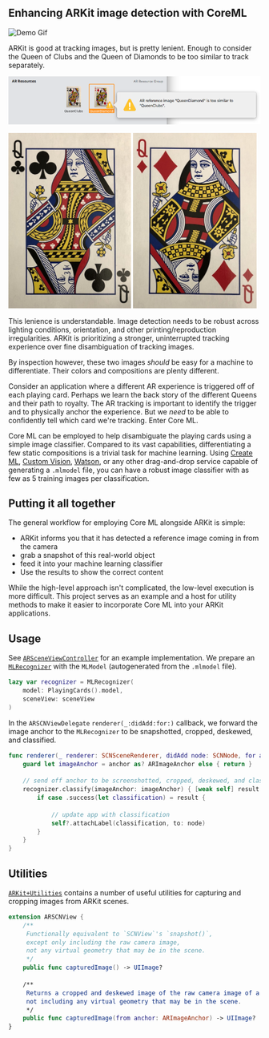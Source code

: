 ## Enhancing ARKit image detection with CoreML

![Demo Gif](Documentation%20Support/Demo.gif)

ARKit is good at tracking images, but is pretty lenient. Enough to consider the Queen of Clubs and the Queen of Diamonds to be too similar to track separately.

![Xcode Reference Too Similar](Documentation%20Support/Xcode_Reference_Too_Similar.png)

<img src="https://github.com/Raizlabs/ARKit-CoreML/blob/master/Documentation%20Support/Queen_Clubs.jpg" height="350"> <img src="https://github.com/Raizlabs/ARKit-CoreML/blob/master/Documentation%20Support/Queen_Diamond.jpg" height="350">

This lenience is understandable. Image detection needs to be robust across lighting conditions, orientation, and other printing/reproduction irregularities. ARKit is prioritizing a stronger, uninterrupted tracking experience over fine disambiguation of tracking images.

By inspection however, these two images _should_ be easy for a machine to differentiate. Their colors and compositions are plenty different.

Consider an application where a different AR experience is triggered off of each playing card. Perhaps we learn the back story of the different Queens and their path to royalty. The AR tracking is important to identify the trigger and to physically anchor the experience. But we _need_ to be able to confidently tell which card we're tracking. Enter Core ML.

Core ML can be employed to help disambiguate the playing cards using a simple image classifier. Compared to its vast capabilities, differentiating a few static compositions is a trivial task for machine learning. Using [Create ML](https://developer.apple.com/documentation/createml), [Custom Vision](https://www.customvision.ai/), [Watson](https://developer.ibm.com/patterns/deploy-a-core-ml-model-with-watson-visual-recognition/), or any other drag-and-drop service capable of generating a `.mlmodel` file, you can have a robust image classifier with as few as 5 training images per classification.

## Putting it all together

The general workflow for employing Core ML alongside ARKit is simple: 
- ARKit informs you that it has detected a reference image coming in from the camera
- grab a snapshot of this real-world object
- feed it into your machine learning classifier
- Use the results to show the correct content

While the high-level approach isn't complicated, the low-level execution is more difficult. This project serves as an example and a host for utility methods to make it easier to incorporate Core ML into your ARKit applications.

## Usage
See [`ARSceneViewController`](ARKitCoreML/ARSceneViewController.swift) for an example implementation. We prepare an [`MLRecognizer`](ARKitCoreML/MLRecognizer.swift) with the `MLModel` (autogenerated from the `.mlmodel` file).

```swift
lazy var recognizer = MLRecognizer(
    model: PlayingCards().model,
    sceneView: sceneView
)
```

In the `ARSCNViewDelegate` `renderer(_:didAdd:for:)` callback, we forward the image anchor to the `MLRecognizer` to be snapshotted, cropped, deskewed, and classified.

```swift
func renderer(_ renderer: SCNSceneRenderer, didAdd node: SCNNode, for anchor: ARAnchor) {
    guard let imageAnchor = anchor as? ARImageAnchor else { return }

    // send off anchor to be screenshotted, cropped, deskewed, and classified
    recognizer.classify(imageAnchor: imageAnchor) { [weak self] result in
        if case .success(let classification) = result {

            // update app with classification
            self?.attachLabel(classification, to: node)
        }
    }
}
```

## Utilities
[`ARKit+Utilities`](ARKitCoreML/ARKit+Utilities.swift) contains a number of useful utilities for capturing and cropping images from ARKit scenes.

```swift
extension ARSCNView {
    /**
     Functionally equivalent to `SCNView`'s `snapshot()`,
     except only including the raw camera image, 
     not any virtual geometry that may be in the scene.
     */
    public func capturedImage() -> UIImage?

    /**
     Returns a cropped and deskewed image of the raw camera image of a given `ARImageAnchor`, 
     not including any virtual geometry that may be in the scene.
     */
    public func capturedImage(from anchor: ARImageAnchor) -> UIImage?
}
```

